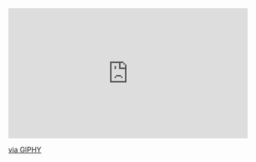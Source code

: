 <div id="header align="center">
    <iframe src="https://giphy.com/embed/1Aj491qX7K45qZs6EP" width="480" height="261" frameBorder="0" class="giphy-embed" allowFullScreen></iframe><p><a href="https://giphy.com/gifs/itcrowd-theitcrowd-1Aj491qX7K45qZs6EP">via GIPHY</a></p>
</div>
